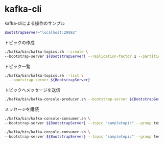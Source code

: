 # kafka-cli

kafka-cliによる操作のサンプル

```sh
BootstrapServer="localhost:29092"
```

トピックの作成

```sh
./kafka/bin/kafka-topics.sh --create \
--bootstrap-server ${BootstrapServer} --replication-factor 1 --partitions 3 --topic "sampletopic"
```

トピック一覧

```sh
./kafka/bin/kafka-topics.sh --list \
  --bootstrap-server ${BootstrapServer}
```


トピックへメッセージを送信

```sh
./kafka/bin/kafka-console-producer.sh --bootstrap-server ${BootstrapServer} --topic "sampletopic"
```

メッセージを購読

```sh
./kafka/bin/kafka-console-consumer.sh \
--bootstrap-server ${BootstrapServer} --topic "sampletopic" --group testgroup --from-beginning

./kafka/bin/kafka-console-consumer.sh \
--bootstrap-server ${BootstrapServer} --topic "sampletopic" --group testgroup
```
